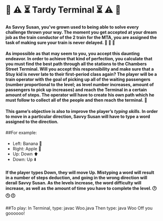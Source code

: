 # :railway_car: :warning:  :hourglass_flowing_sand: Tardy Terminal :hourglass_flowing_sand: :warning: :railway_car:

#### As Savvy Susan, you’ve grown used to being able to solve every challenge thrown your way. The moment you get accepted at your dream job as the train conductor of the 2 train for the MTA, you are assigned the task of making sure your train is never delayed. :railway_car: :railway_car: :railway_car: 

#### As impossible as that may seem to you, you accept this daunting endeavor. In order to achieve that kind of perfection, you calculate that you must find the best path through all the stations to the Chambers Street Terminal. Will you accept this responsibility and make sure that a Stuy kid is never late to their first-period class again? The player will be a train operator with the goal of picking up all of the waiting passengers (number proportional to the level; as level number increases, amount of passengers to pick up increases) and reach the Terminal in a certain amount of steps. The operator will have to create his own path which he must follow to collect all of the people and then reach the terminal. :checkered_flag:

#### This game’s objective is also to improve the player’s *typing skills.* In order to move in a particular direction, Savvy Susan will have to type a word assigned to the direction.  

##For example: 
####
- Left: Banana :banana:
- Right: Apple :apple:
- Up: Down :arrow_up:
- Down: Up :arrow_down:

#### If the player types Down, they will move Up. Mistyping a word will result in a number of steps deduction, and going in the wrong direction will derail Savvy Susan. As the levels increase, the word difficulty will increase, as well as the amount of time you have to complete the level. :clock2: :clock4: :clock6:

##To play:
In Terminal, type:
javac Woo.java
Then type:
java Woo
Off you goooooo!